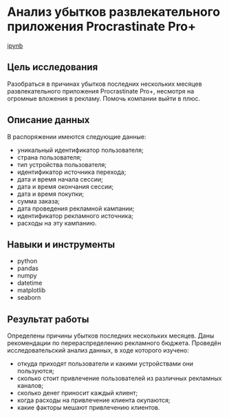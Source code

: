 # Анализ убытков развлекательного приложения Procrastinate Pro+

[ipynb](https://github.com/irashtelm/portfolio/blob/main/procrastinate_pro/procrastinate_pro.ipynb)

## **Цель исследования**

Разобраться в причинах убытков последних нескольких месяцев развлекательного приложения Procrastinate Pro+, несмотря на огромные вложения в рекламу. Помочь компании выйти в плюс.

## **Описание данных**

В распоряжении имеются следующие данные:

- уникальный идентификатор пользователя;
- страна пользователя;
- тип устройства пользователя;
- идентификатор источника перехода;
- дата и время начала сессии;
- дата и время окончания сессии;
- дата и время покупки;
- сумма заказа;
- дата проведения рекламной кампании;
- идентификатор рекламного источника;
- расходы на эту кампанию.

## **Навыки и инструменты**
- python
- pandas
- numpy
- datetime
- matplotlib
- seaborn

## **Результат работы**

Определены причины убытков последних нескольких месяцев. Даны рекомендации по перераспределению рекламного бюджета. Проведён исследовательский анализ данных, в ходе которого изучено:

- откуда приходят пользователи и какими устройствами они пользуются;
- сколько стоит привлечение пользователей из различных рекламных каналов;
- сколько денег приносит каждый клиент;
- когда расходы на привлечение клиента окупаются;
- какие факторы мешают привлечению клиентов.

